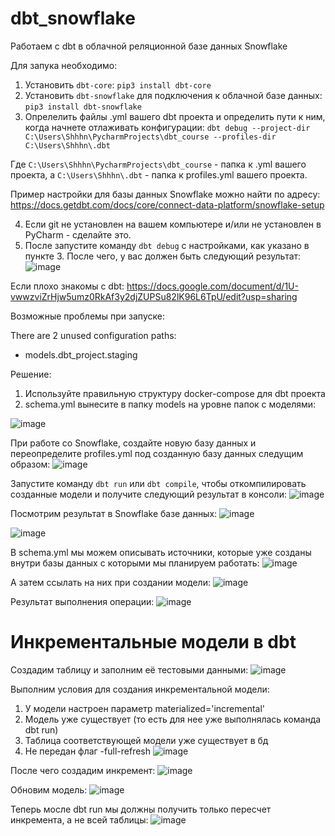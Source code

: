 # dbt_snowflake
Работаем с dbt в облачной реляционной базе данных Snowflake

Для запука необходимо: 
1. Установить `dbt-core`: `pip3 install dbt-core`
2. Установить `dbt-snowflake` для подключения к облачной базе данных: `pip3 install dbt-snowflake`
3. Опрелелить файлы .yml вашего dbt проекта и определить пути к ним, когда начнете отлаживать конфигурации: `dbt debug --project-dir C:\Users\Shhhn\PycharmProjects\dbt_course --profiles-dir C:\Users\Shhhn\.dbt`

Где `C:\Users\Shhhn\PycharmProjects\dbt_course` - папка к .yml вашего проекта, а `C:\Users\Shhhn\.dbt` - папка к profiles.yml вашего проекта.

Пример настройки для базы данных Snowflake можно найти по адресу: https://docs.getdbt.com/docs/core/connect-data-platform/snowflake-setup 

4. Если git не установлен на вашем компьютере и/или не установлен в PyCharm - сделайте это. 
5. После запустите команду `dbt debug` с настройками, как указано в пункте 3. После чего, у вас должен быть следующий результат:  
![image](https://github.com/user-attachments/assets/dcb8bfd6-21f6-4683-9d26-4c8209b676ec)

Если плохо знакомы с dbt: https://docs.google.com/document/d/1U-vwwzviZrHjw5umz0RkAf3y2djZUPSu82lK96L6TpU/edit?usp=sharing 

Возможные проблемы при запуске: 

There are 2 unused configuration paths:
- models.dbt_project.staging

Решение: 
1. Используйте правильную структуру docker-compose для dbt проекта
2. schema.yml вынесите в папку models на уровне папок с моделями:

![image](https://github.com/user-attachments/assets/737c8b91-6fd0-4287-906b-9ab8629b25e5)

При работе со Snowflake, создайте новую базу данных и переопределите profiles.yml под созданную базу данных следущим образом: 
![image](https://github.com/user-attachments/assets/1bcd56a4-6bbe-4ae8-b570-9ab76df7010e)

Запустите команду `dbt run` или `dbt compile`, чтобы откомпилировать созданные модели и получите следующий результат в консоли: 
![image](https://github.com/user-attachments/assets/81d11973-0078-4959-ad78-4d19a99b3212)

Посмотрим результат в Snowflake базе данных: 
![image](https://github.com/user-attachments/assets/66fff06a-d27b-4c32-8e52-b412c88314b7)

![image](https://github.com/user-attachments/assets/4a106d58-abe2-4390-b06d-4797ca409770)

В schema.yml мы можем описывать источники, которые уже созданы внутри базы данных с которыми мы планируем работать: 
![image](https://github.com/user-attachments/assets/91c970d7-cda3-4f53-a7fa-f515d54d1afa)

А затем ссылать на них при создании модели: 
![image](https://github.com/user-attachments/assets/48c490c5-14f9-4f40-a1d7-1e43b6ec1ebe)

Результат выполнения операции: 
![image](https://github.com/user-attachments/assets/18a734b8-573b-4779-926c-51163875f2b6)

# Инкрементальные модели в dbt 

Создадим таблицу и заполним её тестовыми данными: 
![image](https://github.com/user-attachments/assets/657af90d-fdc6-4381-aa2a-87170123e571)

Выполним условия для создания инкрементальной модели: 
1. У модели настроен параметр materialized='incremental'
2. Модель уже существует (то есть для нее уже выполнялась команда dbt run)
3. Таблица соответствующей модели уже существует в бд
4. Не передан флаг -full-refresh 
![image](https://github.com/user-attachments/assets/abb2adf0-fdd0-423a-99a5-52cd22de9a8a)

После чего создадим инкремент: 
![image](https://github.com/user-attachments/assets/fbfc801e-e741-44c9-a7f0-f3393d378caf)

Обновим модель: 
![image](https://github.com/user-attachments/assets/5b1c5da3-1a36-4299-be59-16c624d5d036)

Теперь мосле dbt run мы должны получить только пересчет инкремента, а не всей таблицы: 
![image](https://github.com/user-attachments/assets/b91aeb51-6391-456c-80d9-70ba584036f9)


